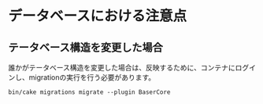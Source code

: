 # データベースにおける注意点

## テータベース構造を変更した場合

誰かがテータベース構造を変更した場合は、反映するために、コンテナにログインし、migrationの実行を行う必要があります。

```
bin/cake migrations migrate --plugin BaserCore
```
